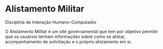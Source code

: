 # Alistamento Militar

Disciplina de Interação Humano-Computador

O Alistamento Militar é um site governamental que tem por objetivo permitir que os usuários tenham informações sobre como se alistar, acompanhamento de solicitação e o próprio alistamento em si.

